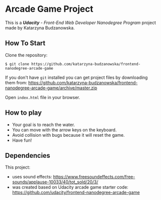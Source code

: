 
# Arcade Game Project
This is a _**Udacity** - Front-End Web Developer Nanodegree Program_ project made by Katarzyna Budzanowska.


## How To Start

Clone the repository:

```
$ git clone https://github.com/katarzyna-budzanowska/frontend-nanodegree-arcade-game
```
If you don't have `git` installed you can get project files by downloading them from: https://github.com/katarzyna-budzanowska/frontend-nanodegree-arcade-game/archive/master.zip

Open `index.html` file in your browser.

## How to play
* Your goal is to reach the water.
* You can move with the arrow keys on the keyboard.
* Avoid collision with bugs because it will reset the game.
* Have fun!

## Dependencies
This project:
 -  uses sound effects: https://www.freesoundeffects.com/free-sounds/applause-10033/40/tot_sold/20/3/
 -  was created based on Udacity arcade game starter code:  https://github.com/udacity/frontend-nanodegree-arcade-game
